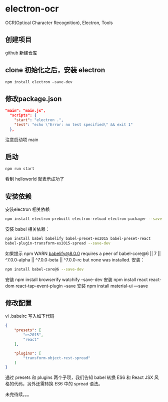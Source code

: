 # electron-ocr
OCR(Optical Character Recognition), Electron, Tools

## 创建项目
github 新建仓库

## clone 初始化之后，安装 electron
```bash
npm install electron —save-dev
```

## 修改package.json
```json
"main": "main.js",
  "scripts": {
    "start": "electron .",
    "test": "echo \"Error: no test specified\" && exit 1"
  },
```
注意启动项 main

## 启动
```bash
npm run start
```
看到 helloworld 就表示成功了

## 安装依赖
安装electron 相关依赖 
```bash
npm install electron-prebuilt electron-reload electron-packager --save-dev
```
安装 babel 相关依赖：
```bash
npm install babel babelify babel-preset-es2015 babel-preset-react 
babel-plugin-transform-es2015-spread --save-dev
```
如果提示 npm WARN babelify@8.0.0 requires a peer of babel-core@6 || 7 || ^7.0.0-alpha || ^7.0.0-beta || ^7.0.0-rc but none was installed.
安装：
```bash
npm install babel-core@6 --save-dev
```

安装 npm install  browserify watchify –save-dev
安装 npm install react react-dom react-tap-event-plugin  –save
安装 npm install  material-ui —save

## 修改配置
vi .babelrc 写入如下代码
```json
{
    "presets": [
        "es2015",
        "react"
    ],

    "plugins": [
        "transform-object-rest-spread"
    ]
}
```
通过 presets 和 plugins 两个子项，我们告知 babel 转换 ES6 和 React JSX 风格的代码，另外还需转换 ES6 中的 spread 语法。


未完待续。。。